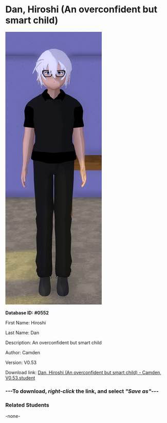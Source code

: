# Dan, Hiroshi (An overconfident but smart child)

<img src="../../Files/Images/Dan, Hiroshi (An overconfident but smart child).png" title="Dan, Hiroshi (An overconfident but smart child) - Camden, V0.53">

**Database ID: #0552**

First Name: Hiroshi

Last Name: Dan

Description: An overconfident but smart child

Author: Camden

Version: V0.53

Download link: <a href="https://raw.githubusercontent.com/Arbiter1223/Daigaku-Gurashi-Custom-Students/master/Files/Student%20Files/Dan%2C%20Hiroshi%20(An%20overconfident%20but%20smart%20child)%20-%20Camden%2C%20V0.53.student">Dan, Hiroshi (An overconfident but smart child) - Camden, V0.53.student</a>

### ---**To download, _right-click_ the link, and select _"Save as"_**---

### Related Students

-none-
